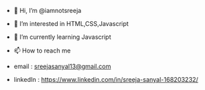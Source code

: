 - 👋 Hi, I’m @iamnotsreeja
- 👀 I’m interested in HTML,CSS,Javascript
- 🌱 I’m currently learning Javascript

- 📫 How to reach me
- email : sreejasanyal13@gmail.com
- linkedIn : https://www.linkedin.com/in/sreeja-sanyal-168203232/

<!---
iamnotsreeja/iamnotsreeja is a ✨ special ✨ repository because its `README.md` (this file) appears on your GitHub profile.
You can click the Preview link to take a look at your changes.
--->
